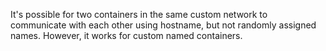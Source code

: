 It's possible for two containers in the same custom network to communicate with each other using hostname, but not randomly assigned names. However, it works for custom named containers.